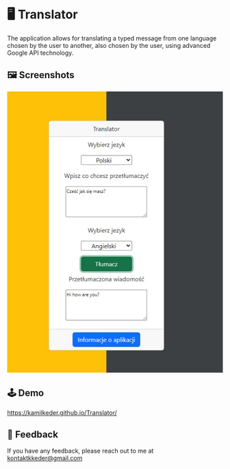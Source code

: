 # :desktop_computer: Translator

The application allows for translating a typed message from one language chosen by the user to another, also chosen by the user, using advanced Google API technology.

## :framed_picture: Screenshots

![App Screenshot](src/screen.jpg)

## :joystick: Demo

https://kamilkeder.github.io/Translator/

## :e-mail: Feedback

If you have any feedback, please reach out to me at kontaktkkeder@gmail.com
